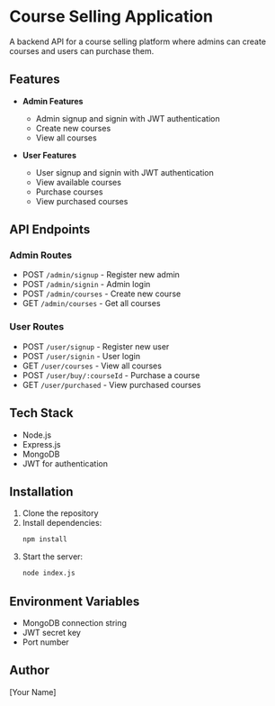 # Course Selling Application

A backend API for a course selling platform where admins can create courses and users can purchase them.

## Features

- **Admin Features**
  - Admin signup and signin with JWT authentication
  - Create new courses
  - View all courses

- **User Features**
  - User signup and signin with JWT authentication
  - View available courses
  - Purchase courses
  - View purchased courses

## API Endpoints

### Admin Routes
- POST `/admin/signup` - Register new admin
- POST `/admin/signin` - Admin login
- POST `/admin/courses` - Create new course
- GET `/admin/courses` - Get all courses

### User Routes
- POST `/user/signup` - Register new user
- POST `/user/signin` - User login
- GET `/user/courses` - View all courses
- POST `/user/buy/:courseId` - Purchase a course
- GET `/user/purchased` - View purchased courses

## Tech Stack
- Node.js
- Express.js
- MongoDB
- JWT for authentication

## Installation

1. Clone the repository
2. Install dependencies:
   ```bash
   npm install
   ```
3. Start the server:
   ```bash
   node index.js
   ```

## Environment Variables
- MongoDB connection string
- JWT secret key
- Port number

## Author
[Your Name]